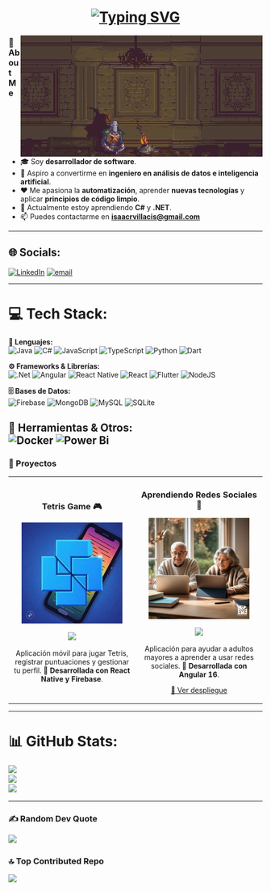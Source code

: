 <h1 align="center">
	<a href="https://github.com/FrVillaI">
		<img src="https://readme-typing-svg.demolab.com?font=Fira+Code&size=28&pause=1000&color=00CFFF&center=true&vCenter=true&width=600&lines=Hola!+👋;Soy+Isaac+Villacis;Hi!+👋;I'm+Isaac+Villacis" alt="Typing SVG" />
	</a>
</h1>

<div align="center">
	<img align="right" alt="Banner" width="480" src="imgs/solaries-banner.gif"/>
</div>

### 💫 About Me

- 🎓 Soy **desarrollador de software**.  
- 🔮 Aspiro a convertirme en **ingeniero en análisis de datos e inteligencia artificial**.  
- ❤️ Me apasiona la **automatización**, aprender **nuevas tecnologías** y aplicar **principios de código limpio**.  
- 🔭 Actualmente estoy aprendiendo **C#** y **.NET**.  
- 📫 Puedes contactarme en **isaacrvillacis@gmail.com**  

---

## 🌐 Socials:
[![LinkedIn](https://img.shields.io/badge/LinkedIn-%230077B5.svg?logo=linkedin&logoColor=white)](https://linkedin.com/in/isaac-villacis-200609334)
[![email](https://img.shields.io/badge/Email-D14836?logo=gmail&logoColor=white)](mailto:isaacrvillacis@gmail.com)

---

# 💻 Tech Stack:
**🧠 Lenguajes:**  
![Java](https://img.shields.io/badge/java-%23ED8B00.svg?style=for-the-badge&logo=openjdk&logoColor=white) ![C#](https://img.shields.io/badge/c%23-%23239120.svg?style=for-the-badge&logo=csharp&logoColor=white) ![JavaScript](https://img.shields.io/badge/javascript-%23323330.svg?style=for-the-badge&logo=javascript&logoColor=%23F7DF1E) ![TypeScript](https://img.shields.io/badge/typescript-%23007ACC.svg?style=for-the-badge&logo=typescript&logoColor=white) ![Python](https://img.shields.io/badge/python-3670A0?style=for-the-badge&logo=python&logoColor=ffdd54) ![Dart](https://img.shields.io/badge/dart-%230175C2.svg?style=for-the-badge&logo=dart&logoColor=white) 

**⚙️ Frameworks & Librerías:**  
![.Net](https://img.shields.io/badge/.NET-5C2D91?style=for-the-badge&logo=.net&logoColor=white) ![Angular](https://img.shields.io/badge/angular-%23DD0031.svg?style=for-the-badge&logo=angular&logoColor=white) ![React Native](https://img.shields.io/badge/react_native-%2320232a.svg?style=for-the-badge&logo=react&logoColor=%2361DAFB) ![React](https://img.shields.io/badge/react-%2320232a.svg?style=for-the-badge&logo=react&logoColor=%2361DAFB) ![Flutter](https://img.shields.io/badge/Flutter-%2302569B.svg?style=for-the-badge&logo=Flutter&logoColor=white) ![NodeJS](https://img.shields.io/badge/node.js-6DA55F?style=for-the-badge&logo=node.js&logoColor=white) 

**🗄️ Bases de Datos:**  
![Firebase](https://img.shields.io/badge/firebase-%23039BE5.svg?style=for-the-badge&logo=firebase) ![MongoDB](https://img.shields.io/badge/MongoDB-%234ea94b.svg?style=for-the-badge&logo=mongodb&logoColor=white) ![MySQL](https://img.shields.io/badge/mysql-4479A1.svg?style=for-the-badge&logo=mysql&logoColor=white) ![SQLite](https://img.shields.io/badge/sqlite-%2307405e.svg?style=for-the-badge&logo=sqlite&logoColor=white)

**🧰 Herramientas & Otros:**  
![Docker](https://img.shields.io/badge/docker-%230db7ed.svg?style=for-the-badge&logo=docker&logoColor=white) ![Power Bi](https://img.shields.io/badge/power_bi-F2C811?style=for-the-badge&logo=powerbi&logoColor=black)
---

### 🚀 Proyectos 
<table>
    <td width="50%">
        <h3 align="center">Tetris Game 🎮</h3>
        <div align="center">
            <a href="https://github.com/FrVillaI/app-juego-tetris.git" target="_blank">
                <img src="https://github.com/FrVillaI/app-juego-tetris/blob/main/assets/juego/testriss.jpg?raw=true" width="200">
            </a>
            <p>
                <a href="https://github.com/FrVillaI/app-juego-tetris.git" target="_blank">
                    <img src="https://img.shields.io/badge/CÓDIGO-ff9?style=for-the-badge&logo=github&logoColor=black">
                </a>
            </p>
            <p>Aplicación móvil para jugar Tetris, registrar puntuaciones y gestionar tu perfil. 🚀 <strong>Desarrollada con React Native y Firebase</strong>.</p>
        </div>
    </td>
    <td width="50%">
        <h3 align="center">Aprendiendo Redes Sociales 📱</h3>
        <div align="center">
            <a href="https://github.com/FrVillaI/Redes-Sociales" target="_blank">
                <img src="https://raw.githubusercontent.com/FrVillaI/Redes-Sociales/refs/heads/main/Redes-Sociales.jpg" width="200">
            </a>
            <p>
                <a href="https://github.com/FrVillaI/Redes-Sociales" target="_blank">
                    <img src="https://img.shields.io/badge/CÓDIGO-ff9?style=for-the-badge&logo=github&logoColor=black">
                </a>
            </p>
            <p>Aplicación para ayudar a adultos mayores a aprender a usar redes sociales. 🚀 <strong>Desarrollada con Angular 16</strong>.</p>
            <p><a href="https://frvillai.github.io/Redes-Sociales/">🔗 Ver despliegue</a></p>
        </div>
    </td>
</table>

---

# 📊 GitHub Stats:
![](https://github-readme-stats.vercel.app/api?username=FrVillaI&theme=tokyonight&hide_border=true&include_all_commits=true&count_private=true)<br/>
![](https://nirzak-streak-stats.vercel.app/?user=FrVillaI&theme=tokyonight&hide_border=true)<br/>
![](https://github-readme-stats.vercel.app/api/top-langs/?username=FrVillaI&theme=tokyonight&hide_border=true&layout=compact)

---

### ✍️ Random Dev Quote
![](https://quotes-github-readme.vercel.app/api?type=horizontal&theme=tokyonight)

### 🔝 Top Contributed Repo
![](https://github-contributor-stats.vercel.app/api?username=FrVillaI&limit=5&theme=tokyonight&combine_all_yearly_contributions=true)

